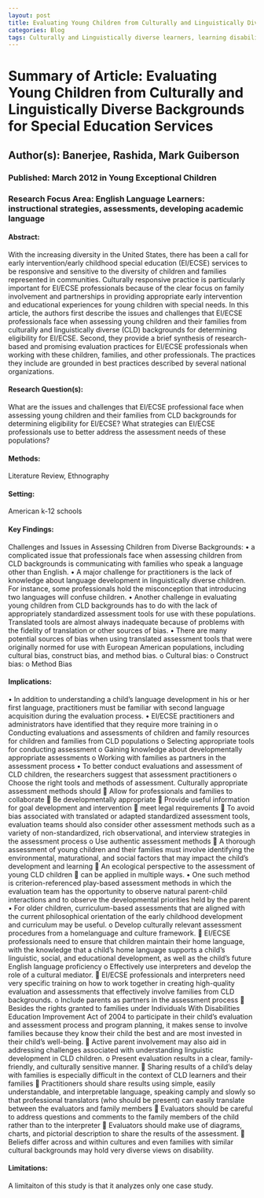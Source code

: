 ```yaml
---
layout: post
title: Evaluating Young Children from Culturally and Linguistically Diverse Backgrounds for Special Education Services
categories: Blog
tags: Culturally and Linguistically diverse learners, learning disabilities, disability assessment, play based assessment, cultural bias, translators and interpreters, cultural mediators, early intervention, early childhood special education
---
```


# Summary of Article: Evaluating Young Children from Culturally and Linguistically Diverse Backgrounds for Special Education Services

## Author(s): Banerjee, Rashida, Mark Guiberson

### Published: March 2012 in Young Exceptional Children

### Research Focus Area: English Language Learners: instructional strategies, assessments, developing academic language

#### Abstract:
With the increasing diversity in the United States, there has been a call for early intervention/early childhood special education (EI/ECSE) services to be responsive and sensitive to the diversity of children and families represented in communities. Culturally responsive practice is particularly important for EI/ECSE professionals because of the clear focus on family involvement and partnerships in providing appropriate early intervention and educational experiences for young children with special needs. In this article, the authors first describe the issues and challenges that EI/ECSE professionals face when assessing young children and their families from culturally and linguistically diverse (CLD) backgrounds for determining eligibility for EI/ECSE. Second, they provide a brief synthesis of research-based and promising evaluation practices for EI/ECSE professionals when working with these children, families, and other professionals. The practices they include are grounded in best practices described by several national organizations.


#### Research Question(s):
What are the issues and challenges that EI/ECSE professional face when assessing young children and their families from CLD backgrounds for determining eligibility for EI/ECSE? What strategies can EI/ECSE professionals use to better address the assessment needs of these populations?


#### Methods:
Literature Review, Ethnography


#### Setting:
American k-12 schools


#### Key Findings:
Challenges and Issues in Assessing Children from Diverse Backgrounds: • a complicated issue that professionals face when assessing children from CLD backgrounds is communicating with families who speak a language other than English. • A major challenge for practitioners is the lack of knowledge about language development in linguistically diverse children. For instance, some professionals hold the misconception that introducing two languages will confuse children. • Another challenge in evaluating young children from CLD backgrounds has to do with the lack of appropriately standardized assessment tools for use with these populations. Translated tools are almost always inadequate because of problems with the fidelity of translation or other sources of bias.  • There are many potential sources of bias when using translated assessment tools that were originally normed for use with European American populations, including cultural bias, construct bias, and method bias. o Cultural bias: o Construct bias: o Method Bias 


#### Implications:
• In addition to understanding a child’s language development in his or her first language, practitioners must be familiar with second language acquisition during the evaluation process. • EI/ECSE practitioners and administrators have identified that they require more training in o Conducting evaluations and assessments of children and family resources for children and families from CLD populations o Selecting appropriate tools for conducting assessment o Gaining knowledge about developmentally appropriate assessments o Working with families as partners in the assessment process • To better conduct evaluations and assessment of CLD children, the researchers suggest that assessment practitioners o Choose the right tools and methods of assessment. Culturally appropriate assessment methods should  Allow for professionals and families to collaborate  Be developmentally appropriate  Provide useful information for goal development and intervention  meet legal requirements  To avoid bias associated with translated or adapted standardized assessment tools, evaluation teams should also consider other assessment methods such as a variety of non-standardized, rich observational, and interview strategies in the assessment process o Use authentic assessment methods  A thorough assessment of young children and their families must involve identifying the environmental, maturational, and social factors that may impact the child’s development and learning   An ecological perspective to the assessment of young CLD children  can be applied in multiple ways.  • One such method is criterion-referenced play-based assessment methods in which the evaluation team has the opportunity to observe natural parent-child interactions and to observe the developmental priorities held by the parent • For older children, curriculum-based assessments that are aligned with the current philosophical orientation of the early childhood development and curriculum may be useful. o Develop culturally relevant assessment procedures from a homelanguage and culture framework.  EI/ECSE professionals need to ensure that children maintain their home language, with the knowledge that a child’s home language supports a child’s linguistic, social, and educational development, as well as the child’s future English language proficiency o Effectively use interpreters and develop the role of a cultural mediator.  EI/ECSE professionals and interpreters need very specific training on how to work together in creating high-quality evaluation and assessments that effectively involve families from CLD backgrounds. o Include parents as partners in the assessment process  Besides the rights granted to families under Individuals With Disabilities Education Improvement Act of 2004 to participate in their child’s evaluation and assessment process and program planning, it makes sense to involve families because they know their child the best and are most invested in their child’s well-being.   Active parent involvement may also aid in addressing challenges associated with understanding linguistic development in CLD children. o Present evaluation results in a clear, family-friendly, and culturally sensitive manner.  Sharing results of a child’s delay with families is especially difficult in the context of CLD learners and their families  Practitioners should share results using simple, easily understandable, and interpretable language, speaking camply and slowly so that professional translators (who should be present) can easily translate between the evaluators and family members  Evaluators should be careful to address questions and comments to the family members of the child rather than to the interpreter  Evaluators should make use of diagrams, charts, and pictorial description to share the results of the assessment.  Beliefs differ across and within cultures and even families with similar cultural backgrounds may hold very diverse views on disability. 


#### Limitations:
A limitaiton of this study is that it analyzes only one case study. 


